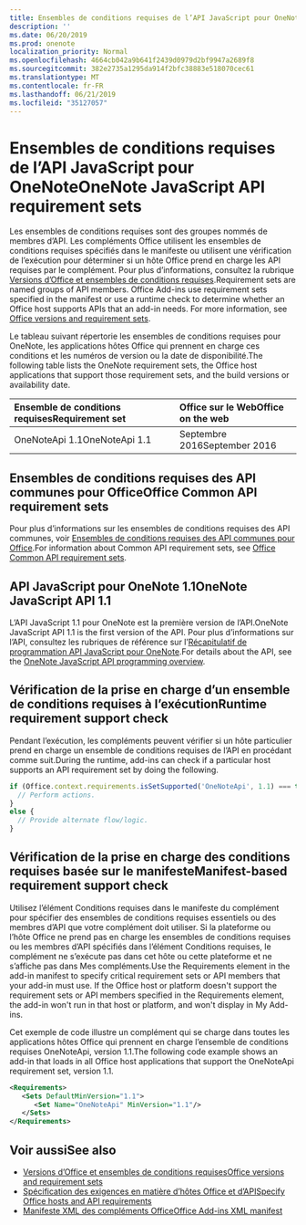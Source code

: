 ```yaml
---
title: Ensembles de conditions requises de l’API JavaScript pour OneNote
description: ''
ms.date: 06/20/2019
ms.prod: onenote
localization_priority: Normal
ms.openlocfilehash: 4664cb042a9b641f2439d0979d2bf9947a2689f8
ms.sourcegitcommit: 382e2735a1295da914f2bfc38883e518070cec61
ms.translationtype: MT
ms.contentlocale: fr-FR
ms.lasthandoff: 06/21/2019
ms.locfileid: "35127057"
---
```

# <a name="onenote-javascript-api-requirement-sets"></a><span data-ttu-id="bcd2b-102">Ensembles de conditions requises de l’API JavaScript pour OneNote</span><span class="sxs-lookup"><span data-stu-id="bcd2b-102">OneNote JavaScript API requirement sets</span></span>

<span data-ttu-id="bcd2b-p101">Les ensembles de conditions requises sont des groupes nommés de membres d’API. Les compléments Office utilisent les ensembles de conditions requises spécifiés dans le manifeste ou utilisent une vérification de l’exécution pour déterminer si un hôte Office prend en charge les API requises par le complément. Pour plus d’informations, consultez la rubrique [Versions d’Office et ensembles de conditions requises](/office/dev/add-ins/develop/office-versions-and-requirement-sets).</span><span class="sxs-lookup"><span data-stu-id="bcd2b-p101">Requirement sets are named groups of API members. Office Add-ins use requirement sets specified in the manifest or use a runtime check to determine whether an Office host supports APIs that an add-in needs. For more information, see [Office versions and requirement sets](/office/dev/add-ins/develop/office-versions-and-requirement-sets).</span></span>

<span data-ttu-id="bcd2b-106">Le tableau suivant répertorie les ensembles de conditions requises pour OneNote, les applications hôtes Office qui prennent en charge ces conditions et les numéros de version ou la date de disponibilité.</span><span class="sxs-lookup"><span data-stu-id="bcd2b-106">The following table lists the OneNote requirement sets, the Office host applications that support those requirement sets, and the build versions or availability date.</span></span>

|  <span data-ttu-id="bcd2b-107">Ensemble de conditions requises</span><span class="sxs-lookup"><span data-stu-id="bcd2b-107">Requirement set</span></span>  |  <span data-ttu-id="bcd2b-108">Office sur le Web</span><span class="sxs-lookup"><span data-stu-id="bcd2b-108">Office on the web</span></span> |
|:-----|:-----|
| <span data-ttu-id="bcd2b-109">OneNoteApi 1.1</span><span class="sxs-lookup"><span data-stu-id="bcd2b-109">OneNoteApi 1.1</span></span>  | <span data-ttu-id="bcd2b-110">Septembre 2016</span><span class="sxs-lookup"><span data-stu-id="bcd2b-110">September 2016</span></span> |  

## <a name="office-common-api-requirement-sets"></a><span data-ttu-id="bcd2b-111">Ensembles de conditions requises des API communes pour Office</span><span class="sxs-lookup"><span data-stu-id="bcd2b-111">Office Common API requirement sets</span></span>

<span data-ttu-id="bcd2b-112">Pour plus d’informations sur les ensembles de conditions requises des API communes, voir [Ensembles de conditions requises des API communes pour Office](office-add-in-requirement-sets.md).</span><span class="sxs-lookup"><span data-stu-id="bcd2b-112">For information about Common API requirement sets, see [Office Common API requirement sets](office-add-in-requirement-sets.md).</span></span>

## <a name="onenote-javascript-api-11"></a><span data-ttu-id="bcd2b-113">API JavaScript pour OneNote 1.1</span><span class="sxs-lookup"><span data-stu-id="bcd2b-113">OneNote JavaScript API 1.1</span></span>

<span data-ttu-id="bcd2b-114">L’API JavaScript 1.1 pour OneNote est la première version de l’API.</span><span class="sxs-lookup"><span data-stu-id="bcd2b-114">OneNote JavaScript API 1.1 is the first version of the API.</span></span> <span data-ttu-id="bcd2b-115">Pour plus d’informations sur l’API, consultez les rubriques de référence sur l’[Récapitulatif de programmation API JavaScript pour OneNote](/office/dev/add-ins/onenote/onenote-add-ins-programming-overview).</span><span class="sxs-lookup"><span data-stu-id="bcd2b-115">For details about the API, see the [OneNote JavaScript API programming overview](/office/dev/add-ins/onenote/onenote-add-ins-programming-overview).</span></span>

## <a name="runtime-requirement-support-check"></a><span data-ttu-id="bcd2b-116">Vérification de la prise en charge d’un ensemble de conditions requises à l’exécution</span><span class="sxs-lookup"><span data-stu-id="bcd2b-116">Runtime requirement support check</span></span>

<span data-ttu-id="bcd2b-117">Pendant l’exécution, les compléments peuvent vérifier si un hôte particulier prend en charge un ensemble de conditions requises de l’API en procédant comme suit.</span><span class="sxs-lookup"><span data-stu-id="bcd2b-117">During the runtime, add-ins can check if a particular host supports an API requirement set by doing the following.</span></span>

```js
if (Office.context.requirements.isSetSupported('OneNoteApi', 1.1) === true) {
  // Perform actions.
}
else {
  // Provide alternate flow/logic.
}
```

## <a name="manifest-based-requirement-support-check"></a><span data-ttu-id="bcd2b-118">Vérification de la prise en charge des conditions requises basée sur le manifeste</span><span class="sxs-lookup"><span data-stu-id="bcd2b-118">Manifest-based requirement support check</span></span>

<span data-ttu-id="bcd2b-p103">Utilisez l’élément Conditions requises dans le manifeste du complément pour spécifier des ensembles de conditions requises essentiels ou des membres d’API que votre complément doit utiliser. Si la plateforme ou l’hôte Office ne prend pas en charge les ensembles de conditions requises ou les membres d’API spécifiés dans l’élément Conditions requises, le complément ne s’exécute pas dans cet hôte ou cette plateforme et ne s’affiche pas dans Mes compléments.</span><span class="sxs-lookup"><span data-stu-id="bcd2b-p103">Use the Requirements element in the add-in manifest to specify critical requirement sets or API members that your add-in must use. If the Office host or platform doesn't support the requirement sets or API members specified in the Requirements element, the add-in won't run in that host or platform, and won't display in My Add-ins.</span></span>

<span data-ttu-id="bcd2b-121">Cet exemple de code illustre un complément qui se charge dans toutes les applications hôtes Office qui prennent en charge l’ensemble de conditions requises OneNoteApi, version 1.1.</span><span class="sxs-lookup"><span data-stu-id="bcd2b-121">The following code example shows an add-in that loads in all Office host applications that support the OneNoteApi requirement set, version 1.1.</span></span>

```xml
<Requirements>
   <Sets DefaultMinVersion="1.1">
      <Set Name="OneNoteApi" MinVersion="1.1"/>
   </Sets>
</Requirements>
```

## <a name="see-also"></a><span data-ttu-id="bcd2b-122">Voir aussi</span><span class="sxs-lookup"><span data-stu-id="bcd2b-122">See also</span></span>

- [<span data-ttu-id="bcd2b-123">Versions d’Office et ensembles de conditions requises</span><span class="sxs-lookup"><span data-stu-id="bcd2b-123">Office versions and requirement sets</span></span>](/office/dev/add-ins/develop/office-versions-and-requirement-sets)
- [<span data-ttu-id="bcd2b-124">Spécification des exigences en matière d’hôtes Office et d’API</span><span class="sxs-lookup"><span data-stu-id="bcd2b-124">Specify Office hosts and API requirements</span></span>](/office/dev/add-ins/develop/specify-office-hosts-and-api-requirements)
- [<span data-ttu-id="bcd2b-125">Manifeste XML des compléments Office</span><span class="sxs-lookup"><span data-stu-id="bcd2b-125">Office Add-ins XML manifest</span></span>](/office/dev/add-ins/develop/add-in-manifests)
